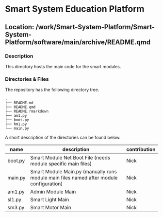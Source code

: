 

# Smart System Education Platform

## Location: /work/Smart-System-Platform/Smart-System-Platform/software/main/archive/README.qmd

### Description

This directory hosts the main code for the smart modules.

### Directories & Files

The repository has the following directory tree.

    .
    ├── README.md
    ├── README.qmd
    ├── README.rmarkdown
    ├── am1.py
    ├── boot.py
    ├── hm1.py
    └── main.py

A short description of the directories can be found below.

| name | description | contribution |
|----|----|----|
| boot.py | Smart Module Net Boot File (needs module specific main files) | Nick |
| main.py | Smart Module Main.py (manually runs module main files named after module configuration) | Nick |
| am1.py | Admin Module Main | Nick |
| sl1.py | Smart Light Main | Nick |
| sm3.py | Smart Motor Main | Nick |
